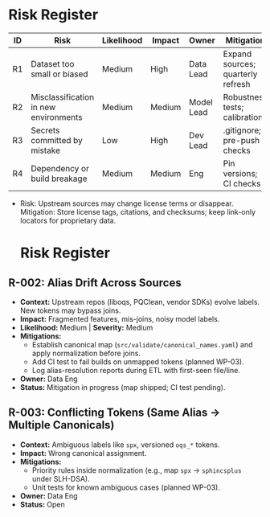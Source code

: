 # Risk Register

| ID | Risk | Likelihood | Impact | Owner | Mitigation | Status |
|----|------|------------|--------|-------|------------|--------|
| R1 | Dataset too small or biased | Medium | High | Data Lead | Expand sources; quarterly refresh | Open |
| R2 | Misclassification in new environments | Medium | Medium | Model Lead | Robustness tests; calibration | Open |
| R3 | Secrets committed by mistake | Low | High | Dev Lead | .gitignore; pre-push checks | Open |
| R4 | Dependency or build breakage | Medium | Medium | Eng | Pin versions; CI checks | Open |



- Risk: Upstream sources may change license terms or disappear.  
  Mitigation: Store license tags, citations, and checksums; keep link-only locators for proprietary data.

  # Risk Register

## R-002: Alias Drift Across Sources
- **Context:** Upstream repos (liboqs, PQClean, vendor SDKs) evolve labels. New tokens may bypass joins.
- **Impact:** Fragmented features, mis-joins, noisy model labels.
- **Likelihood:** Medium | **Severity:** Medium
- **Mitigations:**
  - Establish canonical map (`src/validate/canonical_names.yaml`) and apply normalization before joins.
  - Add CI test to fail builds on unmapped tokens (planned WP-03).
  - Log alias-resolution reports during ETL with first-seen file/line.
- **Owner:** Data Eng
- **Status:** Mitigation in progress (map shipped; CI test pending).

## R-003: Conflicting Tokens (Same Alias → Multiple Canonicals)
- **Context:** Ambiguous labels like `spx`, versioned `oqs_*` tokens.
- **Impact:** Wrong canonical assignment.
- **Mitigations:**
  - Priority rules inside normalization (e.g., map `spx` → `sphincsplus` under SLH-DSA).
  - Unit tests for known ambiguous cases (planned WP-03).
- **Owner:** Data Eng
- **Status:** Open
